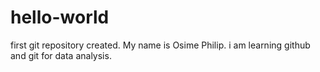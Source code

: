 # hello-world
first git repository created.
My name is Osime Philip. i am learning github and git for data analysis.
